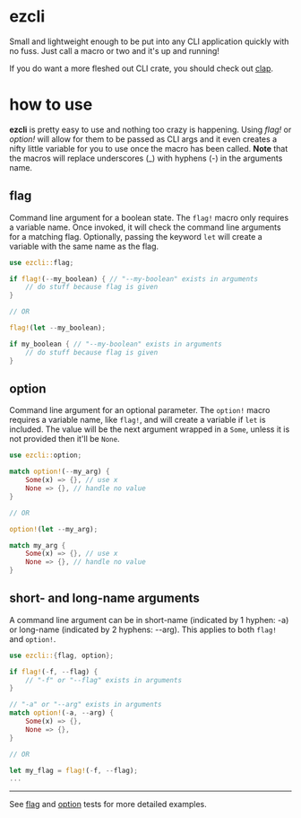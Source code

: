 # ezcli

Small and lightweight enough to be put into any CLI application quickly with no fuss.
Just call a macro or two and it's up and running!

If you do want a more fleshed out CLI crate, you should check out 
[clap](https://crates.io/crates/clap).

# how to use

**ezcli** is pretty easy to use and nothing too crazy is happening.
Using *flag!* or *option!* will allow for them to be passed 
as CLI args and it even creates a nifty little variable for you to use once the macro 
has been called. **Note** that the macros will replace underscores (_) with hyphens (-) in the arguments name.

## flag

Command line argument for a boolean state. The `flag!` macro only requires a variable
name. Once invoked, it will check the command line arguments for a matching flag.
Optionally, passing the keyword `let` will create a variable with the same name as the flag.
```rust
use ezcli::flag;

if flag!(--my_boolean) { // "--my-boolean" exists in arguments
    // do stuff because flag is given
}

// OR

flag!(let --my_boolean);

if my_boolean { // "--my-boolean" exists in arguments
    // do stuff because flag is given
}
```

## option
Command line argument for an optional parameter. The `option!` macro requires a
variable name, like `flag!`, and will create a variable if `let` is included. The value will be the next argument wrapped in a `Some`, unless it is not provided then it'll be `None`. 
```rust
use ezcli::option;

match option!(--my_arg) {
    Some(x) => {}, // use x
    None => {}, // handle no value
}

// OR 

option!(let --my_arg);

match my_arg {
    Some(x) => {}, // use x
    None => {}, // handle no value
}
```

## short- and long-name arguments
A command line argument can be in short-name (indicated by 1 hyphen: -a) or long-name (indicated by 2 hyphens: --arg). This applies to both `flag!` and `option!`.
```rust
use ezcli::{flag, option};

if flag!(-f, --flag) { 
    // "-f" or "--flag" exists in arguments
}

// "-a" or "--arg" exists in arguments
match option!(-a, --arg) {
    Some(x) => {},
    None => {},
}

// OR

let my_flag = flag!(-f, --flag);
...
```

<hr>

See [flag](tests/boolean_flag.rs) and [option](tests/optional_args.rs) tests for more detailed examples.
